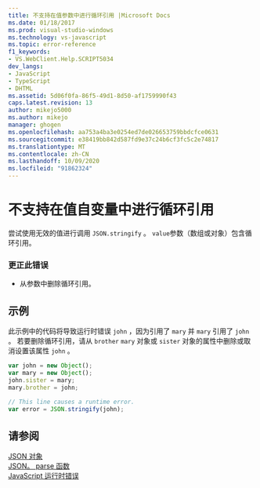 ```yaml
---
title: 不支持在值参数中进行循环引用 |Microsoft Docs
ms.date: 01/18/2017
ms.prod: visual-studio-windows
ms.technology: vs-javascript
ms.topic: error-reference
f1_keywords:
- VS.WebClient.Help.SCRIPT5034
dev_langs:
- JavaScript
- TypeScript
- DHTML
ms.assetid: 5d06f0fa-86f5-49d1-8d50-af1759990f43
caps.latest.revision: 13
author: mikejo5000
ms.author: mikejo
manager: ghogen
ms.openlocfilehash: aa753a4ba3e0254ed7de026653759bbdcfce0631
ms.sourcegitcommit: e38419bb842d587fd9e37c24b6cf3fc5c2e74817
ms.translationtype: MT
ms.contentlocale: zh-CN
ms.lasthandoff: 10/09/2020
ms.locfileid: "91862324"
---
```

# <a name="circular-reference-in-value-argument-not-supported"></a>不支持在值自变量中进行循环引用
尝试使用无效的值进行调用 `JSON.stringify` 。 `value`参数（数组或对象）包含循环引用。  
  
### <a name="to-correct-this-error"></a>更正此错误  
  
- 从参数中删除循环引用。  
  
## <a name="example"></a>示例  
 此示例中的代码将导致运行时错误 `john` ，因为引用了 `mary` 并 `mary` 引用了 `john` 。 若要删除循环引用，请从 `brother` `mary` 对象或 `sister` 对象的属性中删除或取消设置该属性 `john` 。  
  
```JavaScript  
var john = new Object();  
var mary = new Object();  
john.sister = mary;  
mary.brother = john;  
  
// This line causes a runtime error.  
var error = JSON.stringify(john);  
```  
  
## <a name="see-also"></a>请参阅  
 [JSON 对象](https://developer.mozilla.org/docs/Web/JavaScript/Reference/Global_Objects/JSON)   
 [JSON。 parse 函数](https://developer.mozilla.org/docs/Web/JavaScript/Reference/Global_Objects/JSON/parse)   
 [JavaScript 运行时错误](/microsoft-edge/devtools-guide/console/error-and-status-codes#javascript-run-time-errors)